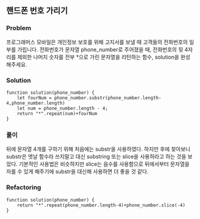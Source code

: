 ## 핸드폰 번호 가리기

### Problem

프로그래머스 모바일은 개인정보 보호를 위해 고지서를 보낼 때 고객들의 전화번호의 일부를 가립니다.
전화번호가 문자열 phone_number로 주어졌을 때, 전화번호의 뒷 4자리를 제외한 나머지 숫자를 전부 \*으로 가린 문자열을 리턴하는 함수, solution을 완성해주세요.

### Solution

```
function solution(phone_number) {
    let fourNum = phone_number.substr(phone_number.length-4,phone_number.length)
    let num = phone_number.length - 4;
    return "*".repeat(num)+fourNum
}
```

### 풀이

뒤에 문자열 4개를 구하기 위해 처음에는 substr을 사용하였다. 하지만 후에 찾아보니
substr은 엣날 함수라 쓰지말고 대신 substring 또는 slice을 사용하라고 하는 것을 보았다.
기본적인 사용법은 비슷하지만 slice는 음수를 사용함으로 뒤에서부터 문자열을 자를 수 있게 해주기에
substr을 대신해 사용하면 더 좋을 것 같다.

### Refactoring

```
function solution(phone_number) {
    return "*".repeat(phone_number.length-4)+phone_number.slice(-4)
}
```
